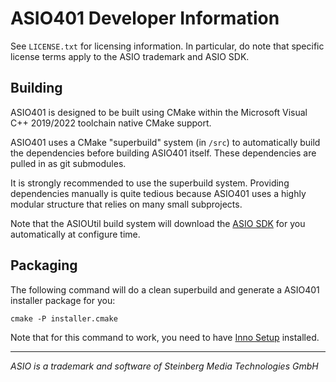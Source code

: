 # ASIO401 Developer Information

See `LICENSE.txt` for licensing information. In particular, do note that
specific license terms apply to the ASIO trademark and ASIO SDK.

## Building

ASIO401 is designed to be built using CMake within the Microsoft Visual C++
2019/2022 toolchain native CMake support.

ASIO401 uses a CMake "superbuild" system (in `/src`) to automatically build the
dependencies before building ASIO401 itself. These dependencies are pulled in as
git submodules.

It is strongly recommended to use the superbuild system. Providing dependencies
manually is quite tedious because ASIO401 uses a highly modular structure that
relies on many small subprojects.

Note that the ASIOUtil build system will download the [ASIO SDK][] for you
automatically at configure time.

## Packaging

The following command will do a clean superbuild and generate a ASIO401
installer package for you:

```
cmake -P installer.cmake
```

Note that for this command to work, you need to have [Inno Setup][] installed.

---

*ASIO is a trademark and software of Steinberg Media Technologies GmbH*

[ASIO SDK]: http://www.steinberg.net/en/company/developer.html
[Inno Setup]: http://www.jrsoftware.org/isdl.php
[tinytoml]: https://github.com/mayah/tinytoml
